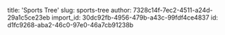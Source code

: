 title: 'Sports Tree'
slug: sports-tree
author: 7328c14f-7ec2-4511-a24d-29a1c5ce23eb
import_id: 30dc92fb-4956-479b-a43c-99fdf4ce4837
id: d1fc9268-aba2-46c0-97e0-46a7cb91238b
